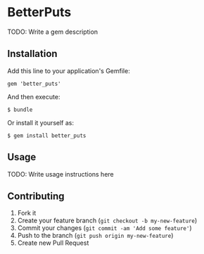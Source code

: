 # BetterPuts

TODO: Write a gem description

## Installation

Add this line to your application's Gemfile:

    gem 'better_puts'

And then execute:

    $ bundle

Or install it yourself as:

    $ gem install better_puts

## Usage

TODO: Write usage instructions here

## Contributing

1. Fork it
2. Create your feature branch (`git checkout -b my-new-feature`)
3. Commit your changes (`git commit -am 'Add some feature'`)
4. Push to the branch (`git push origin my-new-feature`)
5. Create new Pull Request
